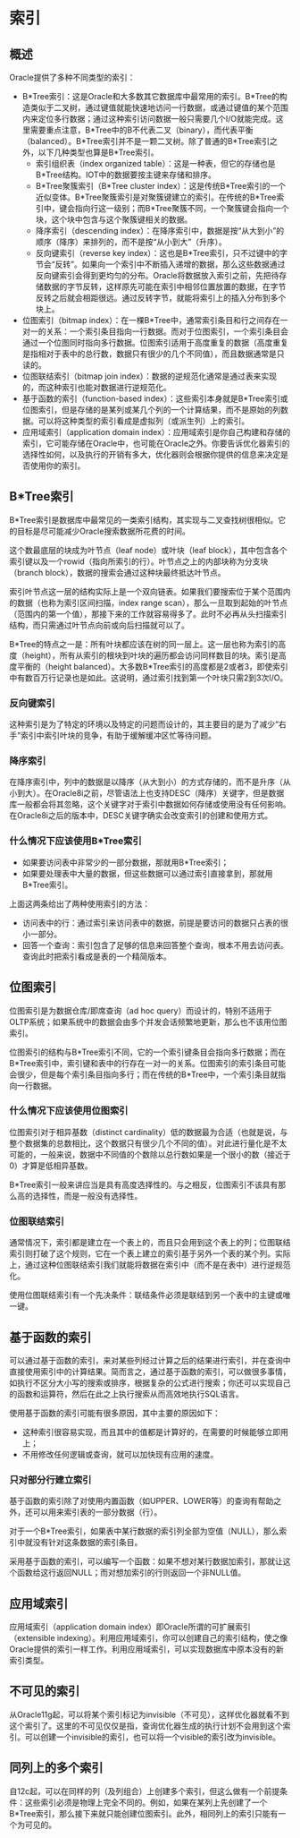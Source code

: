 # 索引

## 概述

Oracle提供了多种不同类型的索引：
- B\*Tree索引：这是Oracle和大多数其它数据库中最常用的索引。B\*Tree的构造类似于二叉树，通过键值就能快速地访问一行数据，或通过键值的某个范围内来定位多行数据；通过这种索引访问数据一般只需要几个I/O就能完成。这里需要重点注意，B\*Tree中的B不代表二叉（binary），而代表平衡（balanced）。B\*Tree索引并不是一颗二叉树。除了普通的B\*Tree索引之外，以下几种类型也算是B\*Tree索引。
    - 索引组织表（index organized table）：这是一种表，但它的存储也是B\*Tree结构。IOT中的数据要按主键来存储和排序。
    - B\*Tree聚簇索引（B\*Tree cluster index）：这是传统B\*Tree索引的一个近似变体。B\*Tree聚簇索引是对聚簇键建立的索引。在传统的B\*Tree索引中，键会指向行这一级别；而B\*Tree聚簇不同，一个聚簇键会指向一个块，这个块中包含与这个聚簇键相关的数据。
    - 降序索引（descending index）：在降序索引中，数据是按“从大到小”的顺序（降序）来排列的，而不是按“从小到大”（升序）。
    - 反向键索引（reverse key index）：这也是B\*Tree索引，只不过键中的字节会“反转”。如果向一个索引中不断插入递增的数据，那么这些数据通过反向键索引会得到更均匀的分布。Oracle将数据放入索引之前，先把待存储数据的字节反转，这样原先可能在索引中相邻位置放置的数据，在字节反转之后就会相距很远。通过反转字节，就能将索引上的插入分布到多个块上。
- 位图索引（bitmap index）：在一棵B\*Tree中，通常索引条目和行之间存在一对一的关系：一个索引条目指向一行数据。而对于位图索引，一个索引条目会通过一个位图同时指向多行数据。位图索引适用于高度重复的数据（高度重复是指相对于表中的总行数，数据只有很少的几个不同值），而且数据通常是只读的。
- 位图联结索引（bitmap join index）：数据的逆规范化通常是通过表来实现的，而这种索引也能对数据进行逆规范化。
- 基于函数的索引（function-based index）：这些索引本身就是B*Tree索引或位图索引，但是存储的是某列或某几个列的一个计算结果，而不是原始的列数据。可以将这种类型的索引看成是虚拟列（或派生列）上的索引。
- 应用域索引（application domain index）：应用域索引是你自己构建和存储的索引，它可能存储在Oracle中，也可能在Oracle之外。你要告诉优化器索引的选择性如何，以及执行的开销有多大，优化器则会根据你提供的信息来决定是否使用你的索引。

## B\*Tree索引

B\*Tree索引是数据库中最常见的一类索引结构，其实现与二叉查找树很相似。它的目标是尽可能减少Oracle搜索数据所花费的时间。

这个数最底层的块成为叶节点（leaf node）或叶块（leaf block），其中包含各个索引键以及一个rowid（指向所索引的行）。叶节点之上的内部块称为分支块（branch block），数据的搜索会通过这种块最终抵达叶节点。

索引叶节点这一层的结构实际上是一个双向链表。如果我们要搜索位于某个范围内的数据（也称为索引区间扫描，index range scan），那么一旦取到起始的叶节点（范围内的第一个值），那接下来的工作就容易得多了。此时不必再从头扫描索引结构，而只需通过叶节点向前或向后扫描就可以了。

B\*Tree的特点之一是：所有叶块都应该在树的同一层上。这一层也称为索引的高度（height），所有从索引的根块到叶块的遍历都会访问同样数目的块。索引是高度平衡的（height balanced）。大多数B\*Tree索引的高度都是2或者3，即使索引中有数百万行记录也是如此。这说明，通过索引找到第一个叶块只需2到3次I/O。

### 反向键索引

这种索引是为了特定的环境以及特定的问题而设计的，其主要目的是为了减少“右手”索引中索引叶块的竞争，有助于缓解缓冲区忙等待问题。

### 降序索引

在降序索引中，列中的数据是以降序（从大到小）的方式存储的，而不是升序（从小到大）。在Oracle8i之前，尽管语法上也支持DESC（降序）关键字，但是数据库一般都会将其忽略，这个关键字对于索引中数据如何存储或使用没有任何影响。在Oracle8i之后的版本中，DESC关键字确实会改变索引的创建和使用方式。

### 什么情况下应该使用B\*Tree索引

- 如果要访问表中非常少的一部分数据，那就用B\*Tree索引；
- 如果要处理表中大量的数据，但这些数据可以通过索引直接拿到，那就用B\*Tree索引。

上面这两条给出了两种使用索引的方法：
- 访问表中的行：通过索引来访问表中的数据，前提是要访问的数据只占表的很小一部分。
- 回答一个查询：索引包含了足够的信息来回答整个查询，根本不用去访问表。查询此时把索引看成是表的一个精简版本。

## 位图索引

位图索引是为数据仓库/即席查询（ad hoc query）而设计的，特别不适用于OLTP系统；如果系统中的数据会由多个并发会话频繁地更新，那么也不该用位图索引。

位图索引的结构与B\*Tree索引不同，它的一个索引键条目会指向多行数据；而在B\*Tree索引中，索引键和表中的行存在一对一的关系。位图索引的索引条目可能会很少，但是每个索引条目指向多行；而在传统的B\*Tree中，一个索引条目就指向一行数据。

### 什么情况下应该使用位图索引

位图索引对于相异基数（distinct cardinality）低的数据最为合适（也就是说，与整个数据集的总数相比，这个数据只有很少几个不同的值）。对此进行量化是不太可能的，一般来说，数据中不同值的个数除以总行数如果是一个很小的数（接近于0）才算是低相异基数。

B\*Tree索引一般来讲应当是具有高度选择性的。与之相反，位图索引不该具有那么高的选择性，而是一般没有选择性。

### 位图联结索引

通常情况下，索引都是建立在一个表上的，而且只会用到这个表上的列；位图联结索引则打破了这个规则，它在一个表上建立的索引基于另外一个表的某个列。实际上，通过这种位图联结索引我们就能将数据在索引中（而不是在表中）进行逆规范化。

使用位图联结索引有一个先决条件：联结条件必须是联结到另一个表中的主键或唯一键。

## 基于函数的索引

可以通过基于函数的索引，来对某些列经过计算之后的结果进行索引，并在查询中直接使用索引中的计算结果。简而言之，通过基于函数的索引，可以做很多事情，如执行不区分大小写的搜索或排序，根据复杂的公式进行搜索；你还可以实现自己的函数和运算符，然后在此之上执行搜索从而高效地执行SQL语言。

使用基于函数的索引可能有很多原因，其中主要的原因如下：
- 这种索引很容易实现，而且其中的值都是计算好的，在需要的时候能够立即用上；
- 不用修改任何逻辑或查询，就可以加快现有应用的速度。

### 只对部分行建立索引

基于函数的索引除了对使用内置函数（如UPPER、LOWER等）的查询有帮助之外，还可以用来索引表的一部分数据（行）。

对于一个B\*Tree索引，如果表中某行数据的索引列全部为空值（NULL），那么索引中就没有针对这条数据的索引条目。

采用基于函数的索引，可以编写一个函数：如果不想对某行数据加索引，那就让这个函数给这行返回NULL；而对想加索引的行则返回一个非NULL值。

## 应用域索引

应用域索引（application domain index）即Oracle所谓的可扩展索引（extensible indexing）。利用应用域索引，你可以创建自己的索引结构，使之像Oracle提供的索引一样工作。利用应用域索引，可以实现数据库中原本没有的新索引类型。

## 不可见的索引

从Oracle11g起，可以将某个索引标记为invisible（不可见），这样优化器就看不到这个索引了。这里的不可见仅仅是指，查询优化器生成的执行计划不会用到这个索引。可以创建一个invisible的索引，也可以将一个visible的索引改为invisible。

## 同列上的多个索引

自12c起，可以在同样的列（及列组合）上创建多个索引，但这么做有一个前提条件：这些索引必须是物理上完全不同的。例如，如果在某列上先创建了一个B\*Tree索引，那么接下来就只能创建位图索引。此外，相同列上的索引只能有一个为可见的。
